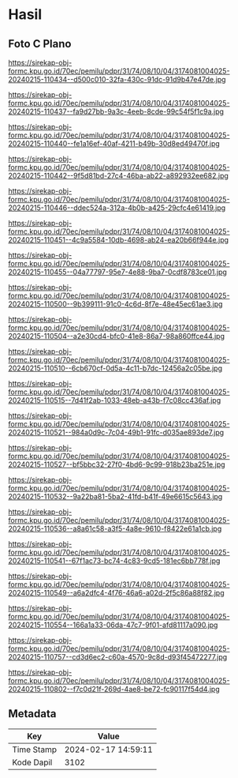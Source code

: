 # Hasil

## Foto C Plano

https://sirekap-obj-formc.kpu.go.id/70ec/pemilu/pdpr/31/74/08/10/04/3174081004025-20240215-110434--d500c010-32fa-430c-91dc-91d9b47e47de.jpg

https://sirekap-obj-formc.kpu.go.id/70ec/pemilu/pdpr/31/74/08/10/04/3174081004025-20240215-110437--fa9d27bb-9a3c-4eeb-8cde-99c54f5f1c9a.jpg

https://sirekap-obj-formc.kpu.go.id/70ec/pemilu/pdpr/31/74/08/10/04/3174081004025-20240215-110440--fe1a16ef-40af-4211-b49b-30d8ed49470f.jpg

https://sirekap-obj-formc.kpu.go.id/70ec/pemilu/pdpr/31/74/08/10/04/3174081004025-20240215-110442--9f5d81bd-27c4-46ba-ab22-a892932ee682.jpg

https://sirekap-obj-formc.kpu.go.id/70ec/pemilu/pdpr/31/74/08/10/04/3174081004025-20240215-110446--ddec524a-312a-4b0b-a425-29cfc4e61419.jpg

https://sirekap-obj-formc.kpu.go.id/70ec/pemilu/pdpr/31/74/08/10/04/3174081004025-20240215-110451--4c9a5584-10db-4698-ab24-ea20b66f944e.jpg

https://sirekap-obj-formc.kpu.go.id/70ec/pemilu/pdpr/31/74/08/10/04/3174081004025-20240215-110455--04a77797-95e7-4e88-9ba7-0cdf8783ce01.jpg

https://sirekap-obj-formc.kpu.go.id/70ec/pemilu/pdpr/31/74/08/10/04/3174081004025-20240215-110500--9b399111-91c0-4c6d-8f7e-48e45ec61ae3.jpg

https://sirekap-obj-formc.kpu.go.id/70ec/pemilu/pdpr/31/74/08/10/04/3174081004025-20240215-110504--a2e30cd4-bfc0-41e8-86a7-98a860ffce44.jpg

https://sirekap-obj-formc.kpu.go.id/70ec/pemilu/pdpr/31/74/08/10/04/3174081004025-20240215-110510--6cb670cf-0d5a-4c11-b7dc-12456a2c05be.jpg

https://sirekap-obj-formc.kpu.go.id/70ec/pemilu/pdpr/31/74/08/10/04/3174081004025-20240215-110515--7d41f2ab-1033-48eb-a43b-f7c08cc436af.jpg

https://sirekap-obj-formc.kpu.go.id/70ec/pemilu/pdpr/31/74/08/10/04/3174081004025-20240215-110521--984a0d9c-7c04-49b1-91fc-d035ae893de7.jpg

https://sirekap-obj-formc.kpu.go.id/70ec/pemilu/pdpr/31/74/08/10/04/3174081004025-20240215-110527--bf5bbc32-27f0-4bd6-9c99-918b23ba251e.jpg

https://sirekap-obj-formc.kpu.go.id/70ec/pemilu/pdpr/31/74/08/10/04/3174081004025-20240215-110532--9a22ba81-5ba2-41fd-b41f-49e6615c5643.jpg

https://sirekap-obj-formc.kpu.go.id/70ec/pemilu/pdpr/31/74/08/10/04/3174081004025-20240215-110536--a8a61c58-a3f5-4a8e-9610-f8422e61a1cb.jpg

https://sirekap-obj-formc.kpu.go.id/70ec/pemilu/pdpr/31/74/08/10/04/3174081004025-20240215-110541--67f1ac73-bc74-4c83-9cd5-181ec6bb778f.jpg

https://sirekap-obj-formc.kpu.go.id/70ec/pemilu/pdpr/31/74/08/10/04/3174081004025-20240215-110549--a6a2dfc4-4f76-46a6-a02d-2f5c86a88f82.jpg

https://sirekap-obj-formc.kpu.go.id/70ec/pemilu/pdpr/31/74/08/10/04/3174081004025-20240215-110554--166a1a33-06da-47c7-9f01-afd81117a090.jpg

https://sirekap-obj-formc.kpu.go.id/70ec/pemilu/pdpr/31/74/08/10/04/3174081004025-20240215-110757--cd3d6ec2-c60a-4570-9c8d-d93f45472277.jpg

https://sirekap-obj-formc.kpu.go.id/70ec/pemilu/pdpr/31/74/08/10/04/3174081004025-20240215-110802--f7c0d21f-269d-4ae8-be72-fc90117f54d4.jpg


## Metadata

| Key        | Value               |
| ---------- | ------------------- |
| Time Stamp | 2024-02-17 14:59:11 |
| Kode Dapil | 3102                |



